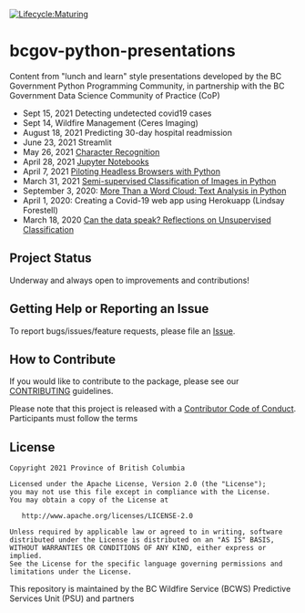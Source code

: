 [![Lifecycle:Maturing](https://img.shields.io/badge/Lifecycle-Maturing-007EC6)](<Redirect-URL>)
# bcgov-python-presentations
Content from "lunch and learn" style presentations developed by the BC Government Python Programming Community, in partnership with the BC Government Data Science Community of Practice (CoP)
* Sept 15, 2021 Detecting undetected covid19 cases
* Sept 14, Wildfire Management (Ceres Imaging)
* August 18, 2021 Predicting 30-day hospital readmission
* June 23, 2021 Streamlit 
* May 26, 2021 [Character Recognition](https://github.com/bcgov/bcgov-python-presentations/tree/master/presentations/20210526_simple_character_recognition)
* April 28, 2021 [Jupyter Notebooks](https://github.com/bcgov/bcgov-python-presentations/tree/master/presentations/Jupyter%20Notebooks%20-%202021-04-28)
* April 7, 2021 [Piloting Headless Browsers with Python](presentations/20210407_taylor_headless_browsers)
* March 31, 2021 [Semi-supervised Classification of Images in Python](presentations/20210331_semi-supervised_classification_python/20210331_semisupervised_classification_in_python.pdf)
* September 3, 2020: [More Than a Word Cloud: Text Analysis in Python](https://github.com/bcgov/bcgov-python-presentations/blob/master/presentations/20200930_kaiAnalytics_NLP_in_Python/BCPS%20-%20NLP%20in%20Python%20by%20Kevin%20at%20Kai%20Analytics.pdf)
* April 1, 2020: Creating a Covid-19 web app using Herokuapp (Lindsay Forestell)
* March 18, 2020 [Can the data speak? Reflections on Unsupervised Classification](https://github.com/bcgov/bcgov-python-presentations/tree/master/presentations/20200318_richardson_unsupervised_classification)

## Project Status
Underway and always open to improvements and contributions!

## Getting Help or Reporting an Issue

To report bugs/issues/feature requests, please file an
[Issue](https://github.com/bcgov/bcgov-python-presentations/issues/).

## How to Contribute

If you would like to contribute to the package, please see our
[CONTRIBUTING](CONTRIBUTING.md) guidelines.

Please note that this project is released with a [Contributor Code of
Conduct](CODE_OF_CONDUCT.md). Participants must follow the terms

## License

    Copyright 2021 Province of British Columbia

    Licensed under the Apache License, Version 2.0 (the "License");
    you may not use this file except in compliance with the License.
    You may obtain a copy of the License at

       http://www.apache.org/licenses/LICENSE-2.0

    Unless required by applicable law or agreed to in writing, software
    distributed under the License is distributed on an "AS IS" BASIS,
    WITHOUT WARRANTIES OR CONDITIONS OF ANY KIND, either express or implied.
    See the License for the specific language governing permissions and
    limitations under the License.

This repository is maintained by the BC Wildfire Service (BCWS) Predictive Services Unit (PSU) and partners
